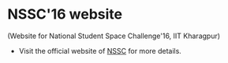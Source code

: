 # NSSC'16 website
(Website for National Student Space Challenge'16, IIT Kharagpur)

* Visit the official website of [NSSC](http://nssc.in/) for more details. 